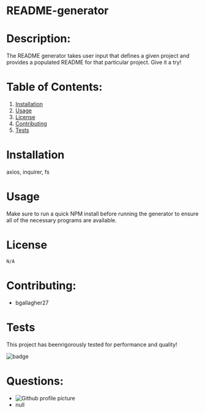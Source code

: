 # README-generator
# Description:
The README generator takes user input that defines a given project and provides a populated README for that particular project. Give it a try!
# Table of Contents:
1. [Installation](link)
1. [Usage](link)
1. [License](link)
1. [Contributing](link)
1. [Tests](link)
# Installation

axios, inquirer, fs

# Usage
Make sure to run a quick NPM install before running the generator to ensure all of the necessary programs are available.
# License
    N/A
            
# Contributing:
* bgallagher27
            
# Tests
This project has beenrigorously tested for performance and quality!

![badge](https://img.shields.io/static/v1?label=Created-By&message=Javascript&color=blue)

# Questions: 
* ![Github profile picture](https://avatars3.githubusercontent.com/u/58610224?v=4)
* null
            
